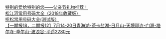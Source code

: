   
[特别的爱给特别的您——父亲节礼物推荐！](http://www.dianyue.me/archives/004/t78xrgo354eg0cm0/)  
[松江河常用号码大全（2018年收藏版）](http://www.dianyue.me/archives/992/n6co52llgrt1yhq8/)  
[抚松常用号码大全(测试版）](http://www.dianyue.me/archives/174/1rmflqwavx22mzo1/)  
[【一期报18，二期报12】7月14-20日青海湖-茶卡盐湖-日月山-天境祁连-门源-塔尔寺-卓尔山-波浪谷-平遥2280元](http://www.dianyue.me/archives/831/x7anxrmny75zu31x/)